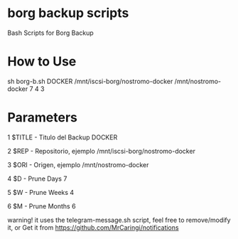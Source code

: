 # borg backup scripts
Bash Scripts for Borg Backup

# How to Use
sh borg-b.sh DOCKER /mnt/iscsi-borg/nostromo-docker /mnt/nostromo-docker 7 4 3

# Parameters
1 $TITLE - Titulo del Backup	DOCKER 

2 $REP - Repositorio, ejemplo 	/mnt/iscsi-borg/nostromo-docker

3 $ORI - Origen, ejemplo	/mnt/nostromo-docker

4 $D - Prune Days	7

5 $W - Prune Weeks	4

6 $M - Prune Months	6

warning! it uses the telegram-message.sh script, feel free to remove/modify it, or
Get it from https://github.com/MrCaringi/notifications
